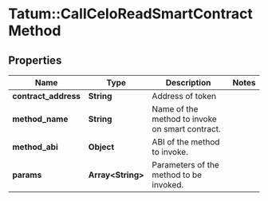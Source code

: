 # Tatum::CallCeloReadSmartContractMethod

## Properties
Name | Type | Description | Notes
------------ | ------------- | ------------- | -------------
**contract_address** | **String** | Address of token | 
**method_name** | **String** | Name of the method to invoke on smart contract. | 
**method_abi** | **Object** | ABI of the method to invoke. | 
**params** | **Array&lt;String&gt;** | Parameters of the method to be invoked. | 

